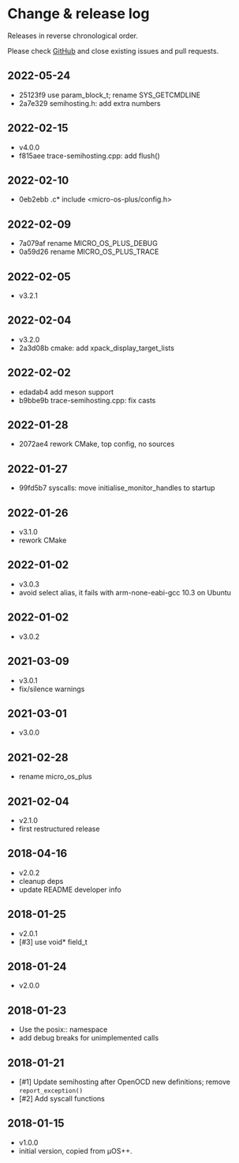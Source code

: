 # Change & release log

Releases in reverse chronological order.

Please check
[GitHub](https://github.com/micro-os-plus/semihosting-xpack/issues/)
and close existing issues and pull requests.

## 2022-05-24

* 25123f9 use param_block_t; rename SYS_GETCMDLINE
* 2a7e329 semihosting.h: add extra numbers

## 2022-02-15

* v4.0.0
* f815aee trace-semihosting.cpp: add flush()

## 2022-02-10

* 0eb2ebb .c* include <micro-os-plus/config.h>

## 2022-02-09

* 7a079af rename MICRO_OS_PLUS_DEBUG
* 0a59d26 rename MICRO_OS_PLUS_TRACE

## 2022-02-05

* v3.2.1

## 2022-02-04

* v3.2.0
* 2a3d08b cmake: add xpack_display_target_lists

## 2022-02-02

* edadab4 add meson support
* b9bbe9b trace-semihosting.cpp: fix casts

## 2022-01-28

* 2072ae4 rework CMake, top config, no sources

## 2022-01-27

* 99fd5b7 syscalls: move initialise_monitor_handles to startup

## 2022-01-26

* v3.1.0
* rework CMake

## 2022-01-02

* v3.0.3
* avoid select alias, it fails with arm-none-eabi-gcc 10.3 on Ubuntu

## 2022-01-02

* v3.0.2

## 2021-03-09

* v3.0.1
* fix/silence warnings

## 2021-03-01

* v3.0.0

## 2021-02-28

* rename micro_os_plus

## 2021-02-04

* v2.1.0
* first restructured release

## 2018-04-16

* v2.0.2
* cleanup deps
* update README developer info

##  2018-01-25

* v2.0.1
* [#3] use void* field_t

## 2018-01-24

* v2.0.0

## 2018-01-23

* Use the posix:: namespace
* add debug breaks for unimplemented calls

## 2018-01-21

* [#1] Update semihosting after OpenOCD new definitions; remove `report_exception()`
* [#2] Add syscall functions

## 2018-01-15

* v1.0.0
* initial version, copied from µOS++.
